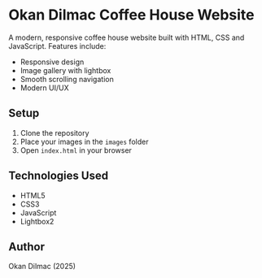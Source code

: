 # Okan Dilmac Coffee House Website

A modern, responsive coffee house website built with HTML, CSS and JavaScript. Features include:

- Responsive design
- Image gallery with lightbox
- Smooth scrolling navigation
- Modern UI/UX

## Setup
1. Clone the repository
2. Place your images in the `images` folder
3. Open `index.html` in your browser

## Technologies Used
- HTML5
- CSS3
- JavaScript
- Lightbox2

## Author
Okan Dilmac (2025)

